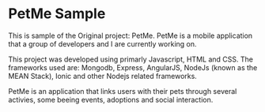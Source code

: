 # PetMe Sample
This is sample of the Original project: PetMe. PetMe is a mobile application that a group of developers and I are currently working on.

This project was developed using primarly Javascript, HTML and CSS. The frameworks used are: Mongodb, Express, AngularJS, NodeJs (known as the MEAN Stack), Ionic and other Nodejs related frameworks.

PetMe is an application that links users with their pets through several activies, some beeing events, adoptions and social interaction.
